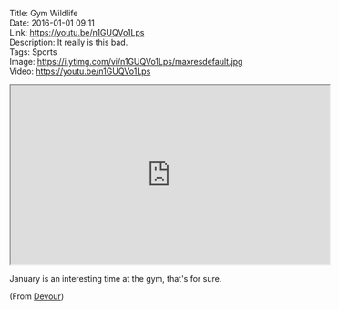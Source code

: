 Title: Gym Wildlife  
Date: 2016-01-01 09:11  
Link: https://youtu.be/n1GUQVo1Lps  
Description: It really is this bad.  
Tags: Sports  
Image: https://i.ytimg.com/vi/n1GUQVo1Lps/maxresdefault.jpg  
Video: https://youtu.be/n1GUQVo1Lps  

<iframe class="radius" width="560" height="315" src="https://www.youtube.com/embed/n1GUQVo1Lps" allowfullscreen></iframe>

January is an interesting time at the gym, that's for sure.

(From [Devour][1])

[1]: http://devour.com/video/gym-wildlife/ "Source post on Devour"
